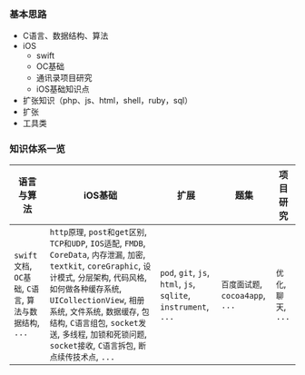 ### 基本思路
* C语言、数据结构、算法
* iOS
  * swift
  * OC基础
  * 通讯录项目研究
  * iOS基础知识点
* 扩张知识（php、js、html，shell，ruby，sql）
* 扩张
* 工具类


### 知识体系一览

| 语言与算法 | iOS基础 | 扩展 | 题集 | 项目研究
| -------- | ------ |------ | ------ |--------
| `swift文档`, `OC基础`, `C语言`, `算法与数据结构`, `...`| `http原理`, `post和get区别`, `TCP和UDP`,  `IOS适配`, `FMDB`, `CoreData`, `内存泄漏`, `加密`, `textkit`, `coreGraphic`, `设计模式`, `分层架构`, `代码风格`, `如何做各种缓存系统`, `UICollectionView`, `相册系统`, `文件系统`, `数据缓存`, `包结构`, `C语言组包`, `socket发送`, `多线程`, `加锁和死锁问题`, `socket接收`, `C语言拆包`, `断点续传技术点`, `...`| `pod`, `git`, `js`, `html`, `js`, `sqlite`, `instrument`, `...` | `百度面试题`, `cocoa4app`, `...` | `优化`, `聊天`, `...`
